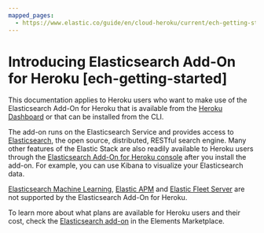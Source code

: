 ```yaml
---
mapped_pages:
  - https://www.elastic.co/guide/en/cloud-heroku/current/ech-getting-started.html
---
```


# Introducing Elasticsearch Add-On for Heroku [ech-getting-started]

This documentation applies to Heroku users who want to make use of the Elasticsearch Add-On for Heroku that is available from the [Heroku Dashboard](https://dashboard.heroku.com/) or that can be installed from the CLI.

The add-on runs on the Elasticsearch Service and provides access to [Elasticsearch](https://www.elastic.co/products/elasticsearch), the open source, distributed, RESTful search engine. Many other features of the Elastic Stack are also readily available to Heroku users through the [Elasticsearch Add-On for Heroku console](https://cloud.elastic.co?page=docs&placement=docs-body) after you install the add-on. For example, you can use Kibana to visualize your Elasticsearch data.

[Elasticsearch Machine Learning](/explore-analyze/machine-learning.md), [Elastic APM](/solutions/observability/apps/application-performance-monitoring-apm.md) and [Elastic Fleet Server](asciidocalypse://docs/docs-content/docs/reference/ingestion-tools/fleet/index.md) are not supported by the Elasticsearch Add-On for Heroku.

To learn more about what plans are available for Heroku users and their cost, check the [Elasticsearch add-on](https://elements.heroku.com/addons/foundelasticsearch) in the Elements Marketplace.

